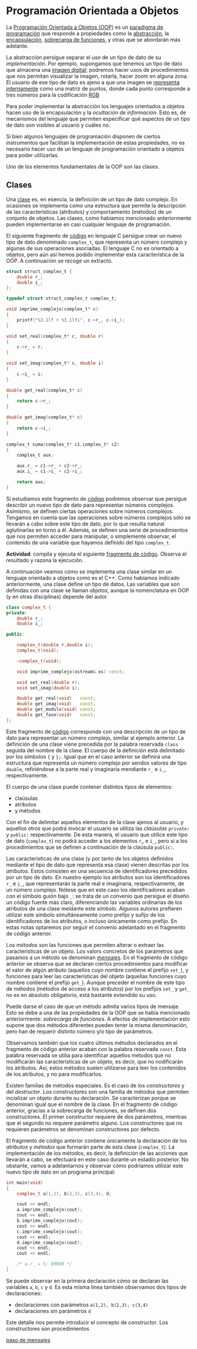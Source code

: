 # Programación Orientada a Objetos

La [Programación Orientada a Objetos (OOP)](https://en.wikipedia.org/wiki/Object-oriented_programming) es un [paradigma de programación](https://en.wikipedia.org/wiki/Programming_paradigm) que responde a propiedades como la [abstracción](https://en.wikipedia.org/wiki/Abstraction_principle_(computer_programming)), la [encapsulación](https://en.wikipedia.org/wiki/Encapsulation_(computer_programming)), [sobrecarga de funciones](https://en.wikipedia.org/wiki/Function_overloading), y otras que se abordarán más adelante. 

La abstracción persigue separar el *uso* de un tipo de dato de su *implementación*. Por ejemplo, supongamos que tenemos un tipo de dato que almacena una [imagen digital](https://en.wikipedia.org/wiki/Digital_image); podremos hacer usos de procedimientos que nos permitan visualizar la imagen, rotarla, hacer zoom en alguna zona. El usuario de ese tipo de dato es ajeno a que una imagen se [representa internamente](https://en.wikipedia.org/wiki/Raster_graphics) como una matriz de puntos, donde cada punto corresponde a tres números para la codificación [RGB](https://en.wikipedia.org/wiki/RGB_color_model)

Para poder implementar la abstracción los lenguajes orientados a objetos hacen uso de la encapsulación y la *ocultación de información*. Esto es, de mecanismos del lenguaje que permiten especificar qué aspectos de un tipo de dato son visibles al usuario y cuáles no.

Si bien algunos lenguajes de programación disponen de ciertos instrumentos que facilitan la implementación de estas propiedades, no es necesario hacer uso de un lenguaje de programación orientado a objetos para poder utilizarlas.

Uno de los elementos fundamentales de la OOP son las clases.


## Clases

Una [clase](https://en.wikipedia.org/wiki/Class_(computer_programming)) es, en esencia, la definición de un tipo de dato complejo. En ocasiones se implementa como una estructura que permite la descripción de las características (atributos) y comportamiento (métodos) de un conjunto de objetos. Las clases, como habíamos mencionado anteriormente pueden implementarse en casi cualquier lenguaje de programación.

El siguiente fragmento de [código](complex/complex_1.c) en lenguaje C persigue crear un nuevo tipo de dato denominado `complex_t`, que representa un número complejo y algunas de sus operaciones asociadas. El lenguaje C no es orientado a objetos, pero aún así hemos podido implementar esta característica de la OOP. A continuación se recoge un extracto.

```c
struct struct_complex_t {
	double r_;
	double i_;
};

typedef struct struct_complex_t complex_t; 

void imprime_complejo(complex_t* c)
{
	printf("%3.1lf + %3.1lfi", c->r_, c->i_);
}

void set_real(complex_t* c, double r)
{
	c->r_ = r;
}

void set_imag(complex_t* c, double i)
{
	c->i_ = i;
}

double get_real(complex_t* c)
{
	return c->r_;
}

double get_imag(complex_t* c)
{
	return c->i_;
}

complex_t suma(complex_t* c1,complex_t* c2)
{
	complex_t aux;

	aux.r_ = c1->r_ + c2->r_;
	aux.i_ = c1->i_ + c2->i_;

	return aux;
}
```

Si estudiamos este fragmento de [código](complex/complex.c) podremos observar que persigue describir un nuevo tipo de dato para representar números complejos. Asimismo, se definen ciertas operaciones sobre números complejos. Tengamos en cuenta que las operaciones sobre números complejos sólo se llevarán a cabo sobre este tipo de dato, por lo que resulta natural aglutinarlas en torno a él. Además, se definen una serie de procedimientos que nos permiten acceder para manipular, o simplemente observar, el contenido de una variable que hayamos definido del tipo `complex_t`.

**Actividad**: compila y ejecuta el siguiente [fragmento de código](complex/complex.c). Observa el resultado y razona la ejecución.

A continuación veamos cómo se implementa una clase similar en un lenguaje orientado a objetos como es el C++. Como habíamos indicado anteriormente, una clase define un tipo de datos. Las variables que son definidas con una clase se llaman *objetos*, aunque la nomenclatura en OOP (y en otras disciplinas) depende del autor.

```cpp
class complex_t {
private:
	double r_;
	double i_;

public:

	complex_t(double r,double i);
	complex_t(void);

	~complex_t(void);

	void imprime_complejo(ostream& os) const;

	void set_real(double r);
	void set_imag(double i);

	double get_real(void)   const;
	double get_imag(void)   const;
	double get_modulo(void) const;
	double get_fase(void)   const;
};

```
Este fragmento de [código](complex.cpp) corresponde con una descripción de un tipo de dato para representar un número complejo, similar al ejemplo anterior. La definición de una clase viene precedida por la palabra reservada `class` seguida del nombre de la clase. El cuerpo de la definición está delimitado por los símbolos `{` y `};`. Igual que en el caso anterior se definirá una estructura que representa un número complejo por sendos valores de tipo `double`, refiriéndose a la parte real y imaginaria mendiante `r_` e `i_`, respectivamente.

El cuerpo de una clase puede contener distintos tipos de elementos: 

- claúsulas 
- atributos
- y métodos

Con el fin de delimitar aquellos elementos de la clase ajenos al usuario, y aquellos otros que podrá invocar el usuario se utiliza las *claúsulas* `private:` y `public:` respectivamente. De esta manera, el usuario que utilice este tipo de dato (`complex_t`) no podrá acceder a los elementos `r`_ e `i_`, pero sí a los procedimientos que se definen a continuación de la claúsula `public:`.


Las características de una clase (y por tanto de los objetos definidos mediante el tipo de dato que representa esa clase) vienen descritas por los *atributos*. Estos consisten en una secuencia de identificadores precedidos por un tipo de dato. En nuestro ejemplo los atributos son los identificadores `r_`  e `i_`, que representarán la parte real e imaginaria, respectivamente, de un número complejo. Nótese que en este caso los identificadores acaban con el símbolo guión bajo `_`: se trata de un convenio que persigue el diseño un código fuente más claro, diferenciando las variables ordinarias de los atributos de una clase meidante este símbolo. Algunos autores prefieren utilizar este símbolo simultáneamente como prefijo y sufijo de los identificadores de los atributos, o incluso únicamente como prefijo. En estas notas optaremos por seguir el convenio adelantado en el fragmento de código anterior.

Los *métodos* son las funciones que permiten alterar o extraer las características de un objeto. Los valors concretos de los parámetros que pasamos a un método se denominan [*mensajes*](https://en.wikipedia.org/wiki/Message_passing). En el fragmento de código anterior se observa que se declaran ciertos procedimientos para modificar el valor de algún atributo (aquellos cuyo nombre contiene el prefijo `set_`), y funciones para leer las características del objeto (aquellas funciones cuyo nombre contiene el prefijo `get_`). Aunque preceder el nombre de este tipo de métodos (métodos de acceso a los atributos) por los prefijos `set_` y `get_` no es en absoluto obligatorio, está bastante extendido su uso. 

Puede darse el caso de que un método admita varios tipos de mensaje. Esto se debe a una de las propiedades de la OOP que se había mencionado anteriormente: *sobrecarga de funciones*. A efectos de implementación esto supone que dos métodos diferentes pueden tener la misma denominación, pero han de requerir distinto número y/o tipo de parámetros.

Observamos también que los cuatro últimos métodos declarados en el fragmento de código anterior acaban con la palabra reservada `const`. Esta palabra reservada se utilia para identificar aquellos métodos que no modificarán las características de un objeto, es decir, que no nodificarán los atributos. Así, estos métodos suelen utilizarse para leer  los contenidos de los atributos, y no para modificarlos.

Existen familias de métodos especiales. Es el caso de los *constructores* y del *destructor*. Los constructores son una familia de métodos que permiten incializar un objeto durante su declaración. Se caracterizan porque se denominan igual que el nombre de la clase. En el fragmento de código anterior, gracias a la sobrecarga de funciones, se definen dos constructores. El primer constructor requiere de dos parámetros, mientras que el segundo no requiere parámetro alguno. Los constructores que no requieren parámetros se denominan constructores por defecto.

El fragmento de código anterior contiene únicamente la declaración de los *atributos* y *métodos* que formarán parte de esta clase (`complex_t`). La implementación de los métodos, es decir, la definición de las acciones que llevarán a cabo, se efectuará en este caso durante un estadío posterior. No obstante, vamos a adelantarnos y observar cómo podríamos utilizar este nuevo tipo de dato en un programa principal:

```cpp
int main(void)
{
	complex_t a(1,2), b(2,3), c(3,4), d;

	cout << endl;
	a.imprime_complejo(cout);
	cout << endl;
	b.imprime_complejo(cout);
	cout << endl;
	c.imprime_complejo(cout);
	cout << endl;
	d.imprime_complejo(cout);
	cout << endl;
	cout << endl;

	/* a.r_ = 5; ERROR */
}
```

Se puede observar en la primera declaración cómo se declaran las variables `a`, `b`, `c`  y `d`. Es esta misma línea también observamos dos tipos de declaraciones: 

 - declaraciones con parámetros `a(1,2), b(2,3), c(3,4)`
 - declaraciones sin parámetros  `d`
 
Este detalle nos permite introducir el concepto de *constructor*. Los constructores son procedimientos  

[paso de mensajes](https://en.wikipedia.org/wiki/Message_passing)
